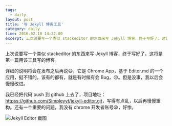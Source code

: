```yaml
---
tags:
  - daily
layout: post
title: '写 Jekyll 博客工具'
category: daily
time: 2016.02.10 14:22:00
excerpt: 上次说要写一个类似 stackeditor 的东西来写 Jekyll 博客，终于写好了。这将是第一篇用该工具写的博客。
---
```


上次说要写一个类似 stackeditor 的东西来写 Jekyll 博客，终于写好了。这将是第一篇用该工具写的博客。

<!--more-->

详细的说明将会在发布之后再说:smiley:，它是 Chrome App，基于 Editor.md 的一个应用，挺不错的，该有的都有，就是有时候有会 Bug，:disappointed_relieved:。但是没事，我以后会慢慢改进。

我已经把代码 push 到 github 上去了，项目地址：<httpss://github.com/Simpleyyt/jekyll-editor.git>，写得有点乱，以后再慢慢重构。还有一个重要的问题，我没有 chrome 开发者账号:frowning:，好惨。

![Jekyll Editor 截图](https://simpleyyt.qiniudn.com/15-10-9/34912413.jpg)